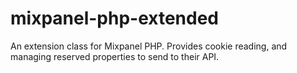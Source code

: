 mixpanel-php-extended
=====================

An extension class for Mixpanel PHP. Provides cookie reading, and managing reserved properties to send to their API.
